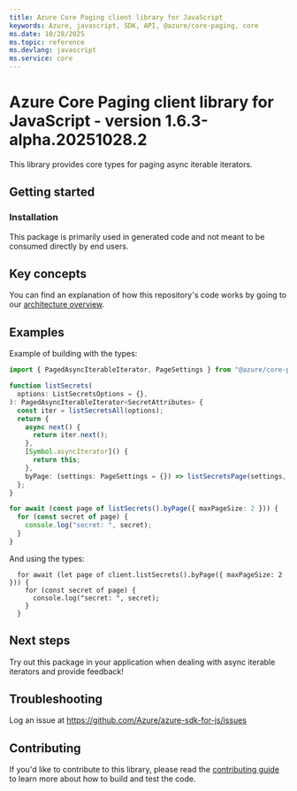 ```yaml
---
title: Azure Core Paging client library for JavaScript
keywords: Azure, javascript, SDK, API, @azure/core-paging, core
ms.date: 10/28/2025
ms.topic: reference
ms.devlang: javascript
ms.service: core
---
```

# Azure Core Paging client library for JavaScript - version 1.6.3-alpha.20251028.2 


This library provides core types for paging async iterable iterators.

## Getting started

### Installation

This package is primarily used in generated code and not meant to be consumed directly by end users.

## Key concepts

You can find an explanation of how this repository's code works by going to our [architecture overview](https://github.com/Azure/ms-rest-js/blob/master/docs/architectureOverview.md).

## Examples

Example of building with the types:

```typescript snippet:ReadmePagingSample
import { PagedAsyncIterableIterator, PageSettings } from "@azure/core-paging";

function listSecrets(
  options: ListSecretsOptions = {},
): PagedAsyncIterableIterator<SecretAttributes> {
  const iter = listSecretsAll(options);
  return {
    async next() {
      return iter.next();
    },
    [Symbol.asyncIterator]() {
      return this;
    },
    byPage: (settings: PageSettings = {}) => listSecretsPage(settings, options),
  };
}

for await (const page of listSecrets().byPage({ maxPageSize: 2 })) {
  for (const secret of page) {
    console.log("secret: ", secret);
  }
}
```

And using the types:

```
  for await (let page of client.listSecrets().byPage({ maxPageSize: 2 })) {
    for (const secret of page) {
      console.log("secret: ", secret);
    }
  }
```

## Next steps

Try out this package in your application when dealing with async iterable iterators and provide feedback!

## Troubleshooting

Log an issue at https://github.com/Azure/azure-sdk-for-js/issues

## Contributing

If you'd like to contribute to this library, please read the [contributing guide](https://github.com/Azure/azure-sdk-for-js/blob/main/CONTRIBUTING.md) to learn more about how to build and test the code.


